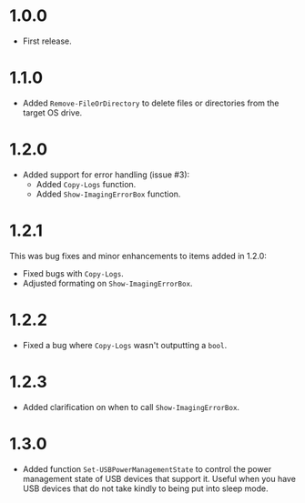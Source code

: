 # 1.0.0
* First release.

# 1.1.0
* Added `Remove-FileOrDirectory` to delete files or directories from the target OS drive.

# 1.2.0
* Added support for error handling (issue #3):
    * Added `Copy-Logs` function.
    * Added `Show-ImagingErrorBox` function.

# 1.2.1
This was bug fixes and minor enhancements to items added in 1.2.0:
* Fixed bugs with `Copy-Logs`.
* Adjusted formating on `Show-ImagingErrorBox`.

# 1.2.2
* Fixed a bug where `Copy-Logs` wasn't outputting a `bool`.

# 1.2.3
* Added clarification on when to call `Show-ImagingErrorBox`.

# 1.3.0
* Added function `Set-USBPowerManagementState` to control the power management state of USB devices that support it. Useful when you have USB devices that do not take kindly to being put into sleep mode.
